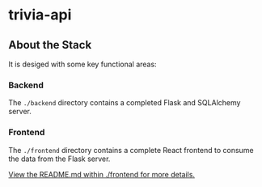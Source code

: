 # trivia-api
## About the Stack

It is desiged with some key functional areas:

### Backend

The `./backend` directory contains a completed Flask and SQLAlchemy server. 

### Frontend

The `./frontend` directory contains a complete React frontend to consume the data from the Flask server.

[View the README.md within ./frontend for more details.](./frontend/README.md)
